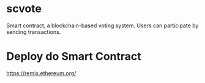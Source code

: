 # scvote
Smart contract, a blockchain-based voting system. Users can participate by sending transactions.


# Deploy do Smart Contract
https://remix.ethereum.org/
